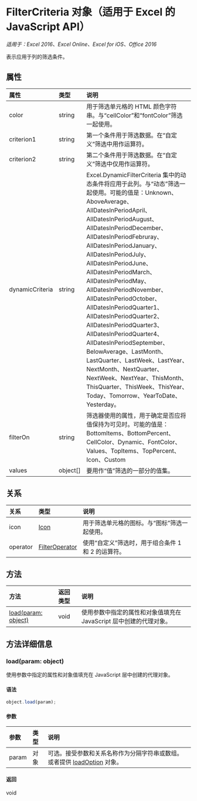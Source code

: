 # <a name="filtercriteria-object-(javascript-api-for-excel)"></a>FilterCriteria 对象（适用于 Excel 的 JavaScript API）

_适用于：Excel 2016、Excel Online、Excel for iOS、Office 2016_

表示应用于列的筛选条件。

## <a name="properties"></a>属性

| 属性     | 类型   |说明
|:---------------|:--------|:----------|
|color|string|用于筛选单元格的 HTML 颜色字符串。与“cellColor”和“fontColor”筛选一起使用。|
|criterion1|string|第一个条件用于筛选数据。在“自定义”筛选中用作运算符。|
|criterion2|string|第二个条件用于筛选数据。在“自定义”筛选中仅用作运算符。|
|dynamicCriteria|string|Excel.DynamicFilterCriteria 集中的动态条件将应用于此列。与“动态”筛选一起使用。可能的值是：Unknown、AboveAverage、AllDatesInPeriodApril、AllDatesInPeriodAugust、AllDatesInPeriodDecember、AllDatesInPeriodFebruray、AllDatesInPeriodJanuary、AllDatesInPeriodJuly、AllDatesInPeriodJune、AllDatesInPeriodMarch、AllDatesInPeriodMay、AllDatesInPeriodNovember、AllDatesInPeriodOctober、AllDatesInPeriodQuarter1、AllDatesInPeriodQuarter2、AllDatesInPeriodQuarter3、AllDatesInPeriodQuarter4、AllDatesInPeriodSeptember、BelowAverage、LastMonth、LastQuarter、LastWeek、LastYear、NextMonth、NextQuarter、NextWeek、NextYear、ThisMonth、ThisQuarter、ThisWeek、ThisYear、Today、Tomorrow、YearToDate、Yesterday。|
|filterOn|string|筛选器使用的属性，用于确定是否应将值保持为可见时。可能的值是：    BottomItems、BottomPercent、CellColor、Dynamic、FontColor、Values、TopItems、TopPercent、Icon、Custom |
|values|object[]|要用作“值”筛选的一部分的值集。|

## <a name="relationships"></a>关系
| 关系 | 类型   |说明|
|:---------------|:--------|:----------|
|icon|[Icon](icon.md)|用于筛选单元格的图标。与“图标”筛选一起使用。|
|operator|[FilterOperator](filteroperator.md)|使用“自定义”筛选时，用于组合条件 1 和 2 的运算符。|

## <a name="methods"></a>方法

| 方法           | 返回类型    |说明|
|:---------------|:--------|:----------|
|[load(param: object)](#loadparam-object)|void|使用参数中指定的属性和对象值填充在 JavaScript 层中创建的代理对象。|

## <a name="method-details"></a>方法详细信息


### <a name="load(param:-object)"></a>load(param: object)
使用参数中指定的属性和对象值填充在 JavaScript 层中创建的代理对象。

#### <a name="syntax"></a>语法
```js
object.load(param);
```

#### <a name="parameters"></a>参数
| 参数    | 类型   |说明|
|:---------------|:--------|:----------|
|param|对象|可选。接受参数和关系名称作为分隔字符串或数组。或者提供 [loadOption](loadoption.md) 对象。|

#### <a name="returns"></a>返回
void
